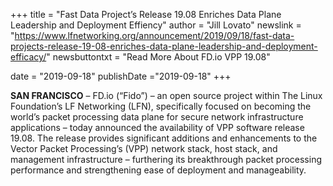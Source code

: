 +++
title = "Fast Data Project’s Release 19.08 Enriches Data Plane Leadership and Deployment Effiency"
author = "Jill Lovato"
newslink = "https://www.lfnetworking.org/announcement/2019/09/18/fast-data-projects-release-19-08-enriches-data-plane-leadership-and-deployment-efficacy/"
newsbuttontxt = "Read More About FD.io VPP 19.08"

date = "2019-09-18"
publishDate ="2019-09-18"
+++

**SAN FRANCISCO** –  FD.io (“Fido”) – an open source project within The Linux Foundation’s
LF Networking (LFN), specifically focused on becoming the world’s packet processing data plane for
secure network infrastructure applications – today announced the availability of VPP software release 19.08.
The release provides significant additions and enhancements to the Vector Packet Processing’s (VPP) network
stack, host stack, and management infrastructure – furthering its breakthrough packet processing performance
and strengthening ease of deployment and manageability.